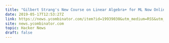 ```yaml
---
title: "Gilbert Strang's New Course on Linear Algebra+ for ML Now Online"
date: 2019-05-17T12:53:27Z
link: https://news.ycombinator.com/item?id=19939030&utm_medium=RSS&utm_source=hune
site: news.ycombinator.com
topic: Hacker News
draft: false
---
```

